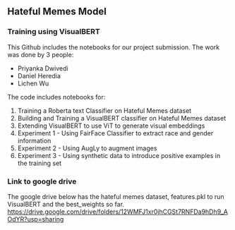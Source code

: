 ## Hateful Memes Model

### Training using VisualBERT

This Github includes the notebooks for our project submission. The work was done by 3 people:

* Priyanka Dwivedi
* Daniel Heredia
* Lichen Wu

The code includes notebooks for:
1. Training a Roberta text Classifier on Hateful Memes dataset
2. Building and Training a VisualBERT classifier on Hateful Memes dataset
3. Extending VisualBERT to use ViT to generate visual embeddings
4. Experiment 1 - Using FairFace Classifier to extract race and gender information
5. Experiment 2 - Using AugLy to augment images
6. Experiment 3 - Using synthetic data to introduce positive examples in the training set

### Link to google drive 
The google drive below has the hateful memes dataset, features.pkl to run VisualBERT and the best_weights so far.
https://drive.google.com/drive/folders/12WMFJ1xr0jhCGSt7RNFDa9hDh9_AOdYR?usp=sharing


